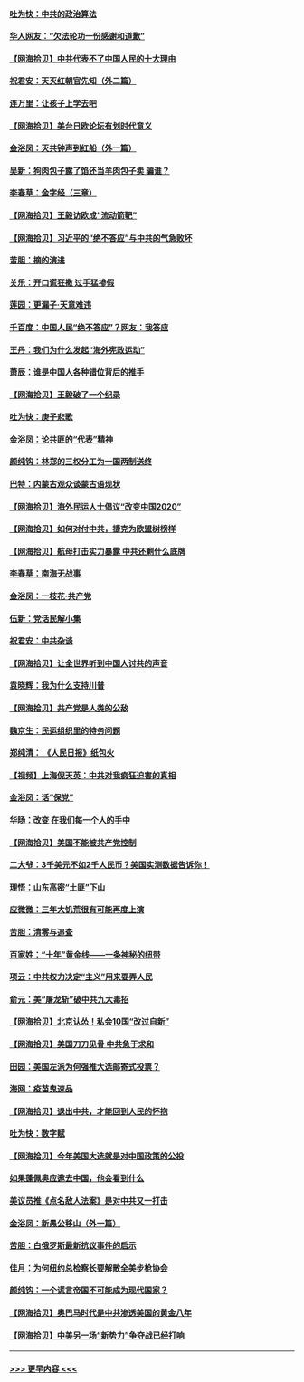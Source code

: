 #### [吐为快：中共的政治算法](../pages/nsc993/n12390506.md?t=09091402) 
#### [华人网友：“欠法轮功一份感谢和道歉”](../pages/nsc993/n12390098.md?t=09091402) 
#### [【网海拾贝】中共代表不了中国人民的十大理由](../pages/nsc993/n12388155.md?t=09091402) 
#### [祝君安：天灭红朝官先知（外二篇）](../pages/nsc993/n12387957.md?t=09091402) 
#### [连万里：让孩子上学去吧](../pages/nsc993/n12385309.md?t=09091402) 
#### [【网海拾贝】美台日欧论坛有划时代意义](../pages/nsc993/n12385232.md?t=09091402) 
#### [金浴凤：灭共钟声到红船（外一篇）](../pages/nsc993/n12385154.md?t=09091402) 
#### [吴新：狗肉包子露了馅还当羊肉包子卖 骗谁？](../pages/nsc993/n12385133.md?t=09091402) 
#### [李春草：金字经（三章）](../pages/nsc993/n12383691.md?t=09091402) 
#### [【网海拾贝】王毅访欧成“流动箭靶”](../pages/nsc993/n12383338.md?t=09091402) 
#### [【网海拾贝】习近平的“绝不答应”与中共的气急败坏](../pages/nsc993/n12382819.md?t=09091402) 
#### [苦胆：摘的演进](../pages/nsc993/n12382619.md?t=09091402) 
#### [关乐：开口谎狂撒 过手猛掺假](../pages/nsc993/n12382604.md?t=09091402) 
#### [莲园：更漏子‧天意难违](../pages/nsc993/n12382598.md?t=09091402) 
#### [千百度：中国人民“绝不答应”？网友：我答应](../pages/nsc993/n12382024.md?t=09091402) 
#### [王丹：我们为什么发起“海外宪政运动”](../pages/nsc993/n12380286.md?t=09091402) 
#### [萧辰：谁是中国人各种错位背后的推手](../pages/nsc993/n12379800.md?t=09091402) 
#### [【网海拾贝】王毅破了一个纪录](../pages/nsc993/n12379251.md?t=09091402) 
#### [吐为快：庚子悲歌](../pages/nsc993/n12378821.md?t=09091402) 
#### [金浴凤：论共匪的“代表”精神](../pages/nsc993/n12377546.md?t=09091402) 
#### [颜纯钩：林郑的三权分工为一国两制送终](../pages/nsc993/n12377306.md?t=09091402) 
#### [巴特：内蒙古观众谈蒙古语现状](../pages/nsc993/n12376923.md?t=09091402) 
#### [【网海拾贝】海外民运人士倡议“改变中国2020”](../pages/nsc993/n12376682.md?t=09091402) 
#### [【网海拾贝】如何对付中共，捷克为欧盟树榜样](../pages/nsc993/n12374209.md?t=09091402) 
#### [【网海拾贝】航母打击实力暴露 中共还剩什么底牌](../pages/nsc993/n12371825.md?t=09091402) 
#### [李春草：南海无战事](../pages/nsc993/n12371159.md?t=09091402) 
#### [金浴凤：一枝花·共产党](../pages/nsc993/n12368757.md?t=09091402) 
#### [伍新：党话民解小集](../pages/nsc993/n12366907.md?t=09091402) 
#### [祝君安：中共杂谈](../pages/nsc993/n12366076.md?t=09091402) 
#### [【网海拾贝】让全世界听到中国人讨共的声音](../pages/nsc993/n12365569.md?t=09091402) 
#### [袁晓辉：我为什么支持川普](../pages/nsc993/n12362670.md?t=09091402) 
#### [【网海拾贝】共产党是人类的公敌](../pages/nsc993/n12363182.md?t=09091402) 
#### [魏京生：民运组织里的特务问题](../pages/nsc993/n12363010.md?t=09091402) 
#### [郑纯清： 《人民日报》纸包火](../pages/nsc993/n12362706.md?t=09091402) 
#### [【视频】上海倪天英：中共对我疯狂迫害的真相](../pages/nsc993/n12356341.md?t=09091402) 
#### [金浴凤：话“保党”](../pages/nsc993/n12361867.md?t=09091402) 
#### [华旸：改变 在我们每一个人的手中](../pages/nsc993/n12361774.md?t=09091402) 
#### [【网海拾贝】美国不能被共产党控制](../pages/nsc993/n12360271.md?t=09091402) 
#### [二大爷：3千美元不如2千人民币？美国实测数据告诉你！](../pages/nsc993/n12358563.md?t=09091402) 
#### [理悟：山东高密“土匪”下山](../pages/nsc993/n12358535.md?t=09091402) 
#### [应微微：三年大饥荒很有可能再度上演](../pages/nsc993/n12358523.md?t=09091402) 
#### [苦胆：清零与追查](../pages/nsc993/n12358501.md?t=09091402) 
#### [百家姓：“十年”黄金线——一条神秘的纽带](../pages/nsc993/n12358319.md?t=09091402) 
#### [项云：中共权力决定“主义”用来耍弄人民](../pages/nsc993/n12358172.md?t=09091402) 
#### [俞元：美“屠龙斩”破中共九大毒招](../pages/nsc993/n12357822.md?t=09091402) 
#### [【网海拾贝】北京认怂！私会10国“改过自新”](../pages/nsc993/n12357784.md?t=09091402) 
#### [【网海拾贝】美国刀刀见骨 中共急于求和](../pages/nsc993/n12355511.md?t=09091402) 
#### [田园：美国左派为何强推大选邮寄式投票？](../pages/nsc993/n12352963.md?t=09091402) 
#### [海网：疫苗鬼速品](../pages/nsc993/n12354438.md?t=09091402) 
#### [【网海拾贝】退出中共，才能回到人民的怀抱](../pages/nsc993/n12352634.md?t=09091402) 
#### [吐为快：数字赋](../pages/nsc993/n12352317.md?t=09091402) 
#### [【网海拾贝】今年美国大选就是对中国政策的公投](../pages/nsc993/n12350973.md?t=09091402) 
#### [如果蓬佩奥应邀去中国，他会看到什么](../pages/nsc993/n12350945.md?t=09091402) 
#### [美议员推《点名敌人法案》是对中共又一打击](../pages/nsc993/n12350765.md?t=09091402) 
#### [金浴凤：新愚公移山（外一篇）](../pages/nsc993/n12350253.md?t=09091402) 
#### [苦胆：白俄罗斯最新抗议事件的启示](../pages/nsc993/n12349989.md?t=09091402) 
#### [佳月：为何纽约总检察长要解散全美步枪协会](../pages/nsc993/n12349939.md?t=09091402) 
#### [颜纯钩：一个谎言帝国不可能成为现代国家？](../pages/nsc993/n12349898.md?t=09091402) 
#### [【网海拾贝】奥巴马时代是中共渗透美国的黄金八年](../pages/nsc993/n12349284.md?t=09091402) 
#### [【网海拾贝】中美另一场“新势力”争夺战已经打响](../pages/nsc993/n12346998.md?t=09091402) 

----
#### [ >>> 更早内容 <<< ](../indexes/nsc993-earlier.md)
